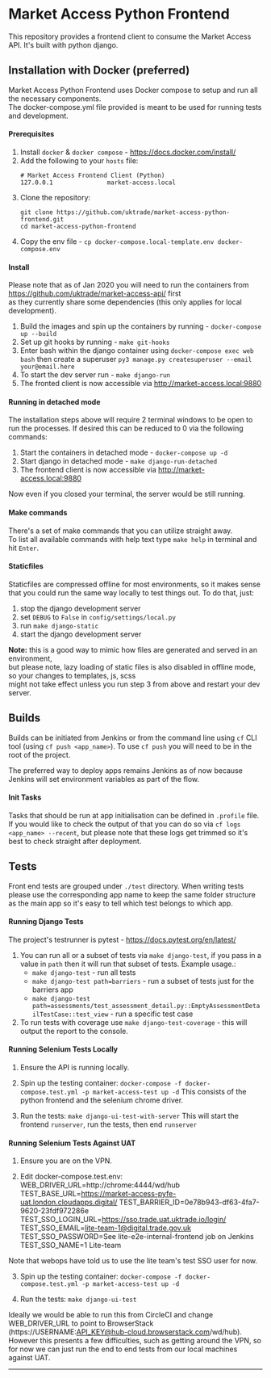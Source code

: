 # Market Access Python Frontend

This repository provides a frontend client to consume the Market Access API.
It's built with python django. 

## Installation with Docker (preferred)

Market Access Python Frontend uses Docker compose to setup and run all the necessary components. \
The docker-compose.yml file provided is meant to be used for running tests and development.

#### Prerequisites
1. Install `docker` & `docker compose` - https://docs.docker.com/install/
2. Add the following to your `hosts` file:
    ```
    # Market Access Frontend Client (Python)
    127.0.0.1               market-access.local
    ```
3. Clone the repository:
    ```shell
    git clone https://github.com/uktrade/market-access-python-frontend.git
    cd market-access-python-frontend
    ```
4. Copy the env file - `cp docker-compose.local-template.env docker-compose.env`

#### Install
Please note that as of Jan 2020 you will need to run the containers from https://github.com/uktrade/market-access-api/ first \
as they currently share some dependencies (this only applies for local development).  
1. Build the images and spin up the containers by running - `docker-compose up --build`
2. Set up git hooks by running - `make git-hooks`
3. Enter bash within the django container using `docker-compose exec web bash`
then create a superuser `py3 manage.py createsuperuser --email your@email.here`
4. To start the dev server run - `make django-run`
5. The fronted client is now accessible via http://market-access.local:9880

#### Running in detached mode
The installation steps above will require 2 terminal windows to be open to run the processes.
If desired this can be reduced to 0 via the following commands:
1. Start the containers in detached mode - `docker-compose up -d`
2. Start django in detached mode - `make django-run-detached`
3. The frontend client is now accessible via http://market-access.local:9880

Now even if you closed your terminal, the server would be still running.

#### Make commands
There's a set of make commands that you can utilize straight away. \
To list all available commands with help text type `make help` in terminal and hit `Enter`.


#### Staticfiles
Staticfiles are compressed offline for most environments, so it makes sense that you could run the same way locally to test things out. 
To do that, just: 
1. stop the django development server 
2. set `DEBUG` to `False` in `config/settings/local.py`
3. run `make django-static`
4. start the django development server

**Note:** this is a good way to mimic how files are generated and served in an environment, \
but please note, lazy loading of static files is also disabled in offline mode, so your changes to templates, js, scss \
might not take effect unless you run step 3 from above and restart your dev server.


## Builds
Builds can be initiated from Jenkins or from the command line using `cf` CLI tool (using `cf push <app_name>`).
To use `cf push` you will need to be in the root of the project.

The preferred way to deploy apps remains Jenkins as of now because Jenkins will set environment variables as part of the flow. 

#### Init Tasks
Tasks that should be run at app initialisation can be defined in `.profile` file.
If you would like to check the output of that you can do so via `cf logs <app_name> --recent`, but 
please note that these logs get trimmed so it's best to check straight after deployment. 


## Tests
Front end tests are grouped under `./test` directory. When writing tests please use the corresponding app name to keep the same folder structure as the main app so it's easy to tell which test belongs to which app.

#### Running Django Tests
The project's testrunner is pytest - https://docs.pytest.org/en/latest/
1. You can run all or a subset of tests via `make django-test`, if you pass in a value in `path` then it will run that subset of tests.
Example usage.:
	- `make django-test` - run all tests
	- `make django-test path=barriers` - run a subset of tests just for the barriers app
	- `make django-test path=assessments/test_assessment_detail.py::EmptyAssessmentDetailTestCase::test_view` - run a specific test case
2. To run tests with coverage use `make django-test-coverage` - this will output the report to the console.

#### Running Selenium Tests Locally
1. Ensure the API is running locally.

2. Spin up the testing container:
`docker-compose -f docker-compose.test.yml -p market-access-test up -d`
This consists of the python frontend and the selenium chrome driver.

3. Run the tests:
`make django-ui-test-with-server`
This will start the frontend `runserver`, run the tests, then end `runserver`

#### Running Selenium Tests Against UAT
1. Ensure you are on the VPN.

2. Edit docker-compose.test.env:
WEB_DRIVER_URL=http://chrome:4444/wd/hub
TEST_BASE_URL=https://market-access-pyfe-uat.london.cloudapps.digital/
TEST_BARRIER_ID=0e78b943-df63-4fa7-9620-23fdf972286e
TEST_SSO_LOGIN_URL=https://sso.trade.uat.uktrade.io/login/
TEST_SSO_EMAIL=lite-team-1@digital.trade.gov.uk
TEST_SSO_PASSWORD=See lite-e2e-internal-frontend job on Jenkins
TEST_SSO_NAME=1 Lite-team

Note that webops have told us to use the lite team's test SSO user for now.

3. Spin up the testing container:
`docker-compose -f docker-compose.test.yml -p market-access-test up -d`

4. Run the tests:
`make django-ui-test`

Ideally we would be able to run this from CircleCI and change WEB_DRIVER_URL to point to BrowserStack (https://USERNAME:API_KEY@hub-cloud.browserstack.com/wd/hub). However this presents a few difficulties, such as getting around the VPN, so for now we can just run the end to end tests from our local machines against UAT.

-----
